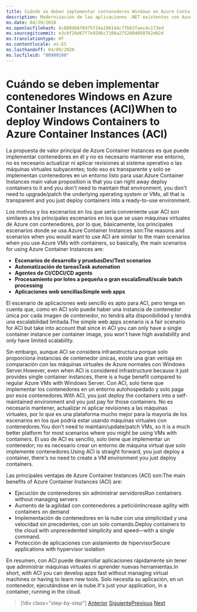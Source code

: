 ```yaml
---
title: Cuándo se deben implementar contenedores Windows en Azure Container Instances (ACI)
description: Modernización de las aplicaciones .NET existentes con Azure Clour y contenedores Windows | Cuándo se deben implementar contenedores Windows en Azure Container Instances (ACI)
ms.date: 04/29/2018
ms.openlocfilehash: 6c889db6f0475f24a196144c7fb62faec4c173ed
ms.sourcegitcommit: e3cbf26d67f7e9286c7108a2752804050762d02d
ms.translationtype: HT
ms.contentlocale: es-ES
ms.lasthandoff: 04/09/2020
ms.locfileid: "80989160"
---
```

# <a name="when-to-deploy-windows-containers-to-azure-container-instances-aci"></a><span data-ttu-id="c2237-103">Cuándo se deben implementar contenedores Windows en Azure Container Instances (ACI)</span><span class="sxs-lookup"><span data-stu-id="c2237-103">When to deploy Windows Containers to Azure Container Instances (ACI)</span></span>

<span data-ttu-id="c2237-104">La propuesta de valor principal de Azure Container Instances es que puede implementar contenedores en él y no es necesario mantener ese entorno, no es necesario actualizar ni aplicar revisiones al sistema operativo o las máquinas virtuales subyacentes; todo eso es transparente y solo se implementan contenedores en un entorno listo para usar.</span><span class="sxs-lookup"><span data-stu-id="c2237-104">Azure Container Instances main value proposition is that you can right away deploy containers to it and you don't need to maintain that environment, you don't need to upgrade/patch the underlying operating system or VMs, all that is transparent and you just deploy containers into a ready-to-use environment.</span></span>

<span data-ttu-id="c2237-105">Los motivos y los escenarios en los que sería conveniente usar ACI son similares a los principales escenarios en los que se usan máquinas virtuales de Azure con contenedores, por lo que, básicamente, los principales escenarios donde se usa Azure Container Instances son:</span><span class="sxs-lookup"><span data-stu-id="c2237-105">The reasons and scenarios when you would want to use ACI are similar to the main scenarios when you use Azure VMs with containers, so basically, the main scenarios for using Azure Container Instances are:</span></span>

- <span data-ttu-id="c2237-106">**Escenarios de desarrollo y pruebas**</span><span class="sxs-lookup"><span data-stu-id="c2237-106">**Dev/Test scenarios**</span></span>
- <span data-ttu-id="c2237-107">**Automatización de tareas**</span><span class="sxs-lookup"><span data-stu-id="c2237-107">**Task automation**</span></span>
- <span data-ttu-id="c2237-108">**Agentes de CI/CD**</span><span class="sxs-lookup"><span data-stu-id="c2237-108">**CI/CD agents**</span></span>
- <span data-ttu-id="c2237-109">**Procesamiento por lotes a pequeña o gran escala**</span><span class="sxs-lookup"><span data-stu-id="c2237-109">**Small/scale batch processing**</span></span>
- <span data-ttu-id="c2237-110">**Aplicaciones web sencillas**</span><span class="sxs-lookup"><span data-stu-id="c2237-110">**Simple web apps**</span></span>

<span data-ttu-id="c2237-111">El escenario de aplicaciones web sencillo es apto para ACI, pero tenga en cuenta que, como en ACI solo puede haber una instancia de contenedor única por cada imagen de contenedor, no tendrá alta disponibilidad y tendrá una escalabilidad limitada.</span><span class="sxs-lookup"><span data-stu-id="c2237-111">The simple web apps scenario is a fair scenario for ACI but take into account that since in ACI you can only have a single container instance per container image, you won't have high availability and only have limited scalability.</span></span>

<span data-ttu-id="c2237-112">Sin embargo, aunque ACI se considera infraestructura porque solo proporciona instancias de contenedor únicas, existe una gran ventaja en comparación con las máquinas virtuales de Azure normales con Windows Server.</span><span class="sxs-lookup"><span data-stu-id="c2237-112">However, even when ACI is considered infrastructure because it just provides single container instances, there is a huge benefit compared to regular Azure VMs with Windows Server.</span></span> <span data-ttu-id="c2237-113">Con ACI, solo tiene que implementar los contenedores en un entorno autohospedado y solo paga por esos contenedores.</span><span class="sxs-lookup"><span data-stu-id="c2237-113">With ACI, you just deploy the containers into a self-maintained environment and you just pay for those containers.</span></span> <span data-ttu-id="c2237-114">No es necesario mantener, actualizar ni aplicar revisiones a las máquinas virtuales, por lo que es una plataforma mucho mejor para la mayoría de los escenarios en los que podría estar usando máquinas virtuales con contenedores.</span><span class="sxs-lookup"><span data-stu-id="c2237-114">You don't need to maintain/update/patch VMs, so it is a much better platform for most scenarios where you might be using VMs with containers.</span></span> <span data-ttu-id="c2237-115">El uso de ACI es sencillo, solo tiene que implementar un contenedor; no es necesario crear un entorno de máquina virtual que solo implemente contenedores.</span><span class="sxs-lookup"><span data-stu-id="c2237-115">Using ACI is straight forward, you just deploy a container, there's no need to create a VM environment you just deploy containers.</span></span>

<span data-ttu-id="c2237-116">Las principales ventajas de Azure Container Instances (ACI) son:</span><span class="sxs-lookup"><span data-stu-id="c2237-116">The main benefits of Azure Container Instances (ACI) are:</span></span>

- <span data-ttu-id="c2237-117">Ejecución de contenedores sin administrar servidores</span><span class="sxs-lookup"><span data-stu-id="c2237-117">Run containers without managing servers</span></span>
- <span data-ttu-id="c2237-118">Aumento de la agilidad con contenedores a petición</span><span class="sxs-lookup"><span data-stu-id="c2237-118">Increase agility with containers on demand</span></span>
- <span data-ttu-id="c2237-119">Implementación de contenedores en la nube con una simplicidad y una velocidad sin precedentes, con un solo comando.</span><span class="sxs-lookup"><span data-stu-id="c2237-119">Deploy containers to the cloud with unprecedented simplicity and speed—with a single command.</span></span>
- <span data-ttu-id="c2237-120">Protección de aplicaciones con aislamiento de hipervisor</span><span class="sxs-lookup"><span data-stu-id="c2237-120">Secure applications with hypervisor isolation</span></span>

<span data-ttu-id="c2237-121">En resumen, con ACI puede desarrollar aplicaciones rápidamente sin tener que administrar máquinas virtuales ni aprender nuevas herramientas.</span><span class="sxs-lookup"><span data-stu-id="c2237-121">In short, with ACI you can develop apps fast without managing virtual machines or having to learn new tools.</span></span> <span data-ttu-id="c2237-122">Solo necesita su aplicación, en un contenedor, ejecutándose en la nube.</span><span class="sxs-lookup"><span data-stu-id="c2237-122">It's just your application, in a container, running in the cloud.</span></span>

> [!div class="step-by-step"]
> <span data-ttu-id="c2237-123">[Anterior](when-to-deploy-windows-containers-to-azure-vms-iaas-cloud.md)
> [Siguiente](when-to-deploy-windows-containers-to-azure-container-service-kubernetes.md)</span><span class="sxs-lookup"><span data-stu-id="c2237-123">[Previous](when-to-deploy-windows-containers-to-azure-vms-iaas-cloud.md)
[Next](when-to-deploy-windows-containers-to-azure-container-service-kubernetes.md)</span></span>
